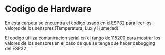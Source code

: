 # Codigo de Hardware

En esta carpeta se encuentra el codigo usado en el ESP32 para leer los valores de los sensores (Temperatura, Lux y Humedad)

El codigo utiliza comunicacion serial en el rango de 115200 para mostrar los valores de los sensores en el caso de que se tenga que hacer debugging del ESP32
